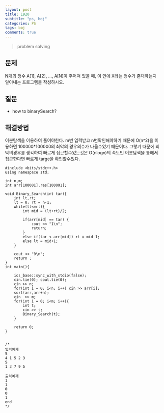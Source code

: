 ```yaml
---
layout: post
title: 1920
subtitle: "ps, boj"
categories: PS
tags: boj
comments: true
---
```

> problem solving

## 문제
N개의 정수 A[1], A[2], …, A[N]이 주어져 있을 때, 이 안에 X라는 정수가 존재하는지 알아내는 프로그램을 작성하시오.

## 질문
  * how to binarySearch?
  
## 해결방법
   이분탐색을 이용하여 풀어야한다. m번 입력받고 n번확인해야하기 때문에 O(n^2)을 이용하면 100000*100000의 최악의 경우의수가 나올수있기 때문이다. 그렇기 때문에 최악의경우를 생각하여 빠르게 접근할수있는것은 O(nlogn)의 속도인 이분탐색을 통해서 접근한다면 빠르게 targe을 확인할수있다.    
~~~
#include <bits/stdc++.h>
using namespace std;

int n,m;
int arr[100001],res[100001];

void Binary_Search(int tar){
	int lt,rt;
	lt = 0; rt = n-1;
	while(lt<=rt){
		int mid = (lt+rt)/2;

		if(arr[mid] == tar) {
			cout << "1\n";
			return;
		}
		else if(tar < arr[mid]) rt = mid-1;
		else lt = mid+1;
	}

	cout << "0\n";
	return ;
}
int main(){

	ios_base::sync_with_stdio(false);
	cin.tie(0); cout.tie(0);
	cin >> n;
	for(int i = 0; i<n; i++) cin >> arr[i];
	sort(arr,arr+n);
	cin  >> m;
	for(int i = 0; i<m; i++){
		int t;
		cin >> t;
		Binary_Search(t);
	}

	return 0;
}


/*
입력예제
5
4 1 5 2 3
5
1 3 7 9 5

출력예제
1
1
0
0
1
end
*/ 
~~~


